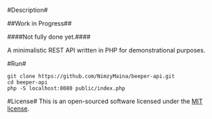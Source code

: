 #Description#

##Work in Progress##

####Not fully done yet.####

A minimalistic REST API written in PHP for demonstrational purposes.

#Run#

```
git clone https://github.com/NimzyMaina/beeper-api.git
cd beeper-api
php -S localhost:8080 public/index.php
```

#License#
This is an open-sourced software licensed under the [MIT license](http://opensource.org/licenses/MIT).